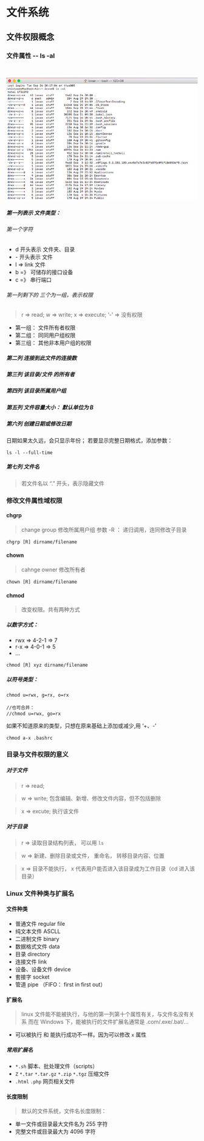
# 文件系统
## 文件权限概念
### 文件属性 -- ls -al

<image url="./imgs/ls.png"/>

![](./imgs/ls.png)

##### 第一列表示 文件类型：

###### 第一个字符
* d 开头表示 文件夹、目录
*  \- 开头表示 文件
* l  => link 文件
* b  =》 可储存的接口设备
* c  =》 串行端口

###### 第一列剩下的 三个为一组，表示权限

> r => read;  w => write;  x => execute;  ‘-’ => 没有权限

* 第一组： 文件所有者权限
* 第二组：  同同用户组权限
* 第三组：  其他非本用户组的权限

##### 第二列 连接到此文件的连接数

##### 第三列 该目录/文件 的所有者
##### 第四列 该目录所属用户组
##### 第五列 文件容量大小： 默认单位为 B
##### 第六列 创建日期或修改日期
日期如果太久远，会只显示年份；
若要显示完整日期格式，添加参数： 
```
ls -l --full-time
```

##### 第七列 文件名
> 若文件名以 “.” 开头，表示隐藏文件


### 修改文件属性域权限

#### chgrp
> change group 修改所属用户组
参数 -R ： 递归调用，连同修改子目录

```
chgrp [R] dirname/filename
```

#### chown
> cahnge owner 修改所有者
```
chown [R] dirname/filename
```

#### chmod

> 改变权限。共有两种方式

##### 以数字方式：

* rwx => 4-2-1 => 7
* r-x => 4-0-1 => 5
* ...
```
chmod [R] xyz dirname/filename 
```
##### 以符号类型：
```
chmod u=rwx, g=rx, o=rx

//也可合并：
//chmod u=rwx, go=rx
```

如果不知道原来的类型，只想在原来基础上添加或减少,用 ‘+、-’

```example
chmod a-x .bashrc
```

### 目录与文件权限的意义
##### 对于文件
> r => read; 

>w => write; 包含编辑、新增、修改文件内容，但不包括删除

>x => excute; 执行该文件

##### 对于目录
> r => 读取目录结构列表， 可以用 `ls`

> w => 新建、删除目录或文件， 重命名， 转移目录内容、位置

> x => 目录不能执行， x 代表用户能否进入该目录成为工作目录（cd 进入该目录）

### Linux 文件种类与扩展名

#### 文件种类

* 普通文件 regular file
* 纯文本文件 ASCLL
* 二进制文件 binary
* 数据格式文件 data
* 目录 directory
* 连接文件 link
* 设备、设备文件 device
* 套接字 socket
* 管道 pipe （FIFO： first in first out）

#### 扩展名
> linux 文件能不能被执行，与他的第一列第十个属性有关，与文件名没有关系
而在 Windows 下，能被执行的文件扩展名通常是 .com/.exe/.bat/...

* 可以被执行 和 能执行成功不一样。因为可以修改 `x` 属性

##### 常用扩展名
* `*.sh` 脚本、批处理文件（scripts）
* `Z`  `*.tar`  `*.tar.gz`  `*.zip`  `*.tgz`  压缩文件
* `.html`  `.php` 网页相关文件

#### 长度限制

> 默认的文件系统，文件名长度限制：
* 单一文件或目录最大文件名为 255 字符
* 完整文件或目录最大为 4096 字符


